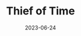 ---
title: "Thief of Time"
authors: "Terry Pratchett"
date: 2023-06-24
star_rating: 4
books/tags:
    - "fiction"
    - "fantasy"
---